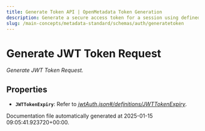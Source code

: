 ```yaml
---
title: Generate Token API | OpenMetadata Token Generation
description: Generate a secure access token for a session using defined login methods.
slug: /main-concepts/metadata-standard/schemas/auth/generatetoken
---
```


# Generate JWT Token Request

*Generate JWT Token Request.*

## Properties

- **`JWTTokenExpiry`**: Refer to *[jwtAuth.json#/definitions/JWTTokenExpiry](#tAuth.json#/definitions/JWTTokenExpiry)*.


Documentation file automatically generated at 2025-01-15 09:05:41.923720+00:00.
